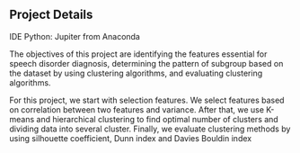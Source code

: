 ## Project Details


IDE Python: Jupiter from Anaconda

The objectives of this project are 
identifying the features essential for speech disorder diagnosis, determining the pattern of 
subgroup based on the dataset by using clustering algorithms, and evaluating clustering 
algorithms. 

For this project, we start with selection features. We select features based on correlation 
between two features and variance. After that, we use K-means and hierarchical clustering to 
find optimal number of clusters and dividing data into several cluster. Finally, we evaluate 
clustering methods by using silhouette coefficient, Dunn index and Davies Bouldin index